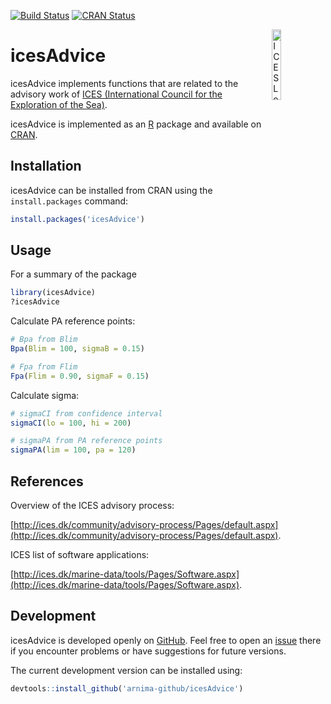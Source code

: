 [![Build Status](https://travis-ci.org/arnima-github/icesAdvice.svg?branch=master)](https://travis-ci.org/arnima-github/icesAdvice)
[![CRAN Status](http://www.r-pkg.org/badges/version/icesAdvice)](https://cran.r-project.org/package=icesAdvice)

[<img align="right" alt="ICES Logo" width="17%" height="17%" src="http://www.ices.dk/_layouts/15/1033/images/icesimg/iceslogo.png">](http://www.ices.dk/Pages/default.aspx)


icesAdvice
======

icesAdvice implements functions that are related to the advisory work of [ICES (International
Council for the Exploration of the Sea)](http://www.ices.dk/Pages/default.aspx).

icesAdvice is implemented as an [R](https://www.r-project.org) package and available on
[CRAN](https://cran.r-project.org/package=icesAdvice).



Installation
------------

icesAdvice can be installed from CRAN using the `install.packages` command:

```R
install.packages('icesAdvice')
```


Usage
-----

For a summary of the package
```R
library(icesAdvice)
?icesAdvice
```


Calculate PA reference points:

```R
# Bpa from Blim
Bpa(Blim = 100, sigmaB = 0.15)
```

```R
# Fpa from Flim
Fpa(Flim = 0.90, sigmaF = 0.15)
```

Calculate sigma:

```R
# sigmaCI from confidence interval
sigmaCI(lo = 100, hi = 200)
```

```R
# sigmaPA from PA reference points
sigmaPA(lim = 100, pa = 120)
```



References
----------

Overview of the ICES advisory process:

[http://ices.dk/community/advisory-process/Pages/default.aspx](http://ices.dk/community/advisory-process/Pages/default.aspx).

ICES list of software applications:

[http://ices.dk/marine-data/tools/Pages/Software.aspx](http://ices.dk/marine-data/tools/Pages/Software.aspx).


Development
-----------

icesAdvice is developed openly on [GitHub](https://github.com/arnima-github/icesAdvice). 
Feel free to open an [issue](https://github.com/arnima-github/icesAdvice/issues) there if you encounter problems or have suggestions for future versions.

The current development version can be installed using:

```R
devtools::install_github('arnima-github/icesAdvice')
```
